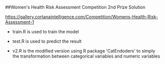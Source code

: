 ##Women's Health Risk Assessment Competition 2nd Prize Solution

https://gallery.cortanaintelligence.com/Competition/Womens-Health-Risk-Assessment-1

- train.R is used to train the model


- test.R is used to predict the result


- v2.R is the modified version using R package 'CatEndoders' to simply the transformation between categorical variables and numeric variables


